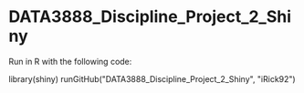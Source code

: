 # DATA3888_Discipline_Project_2_Shiny

Run in R with the following code: 

library(shiny)
runGitHub("DATA3888_Discipline_Project_2_Shiny", "iRick92")
